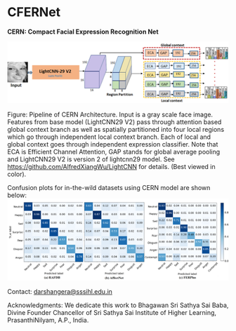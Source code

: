 # CFERNet

<strong> CERN: Compact Facial Expression Recognition Net</strong> 

![Proposed framework](images/lightweight_framework.png)

Figure: Pipeline of CERN Architecture. Input is a gray scale face image. Features from base model (LightCNN29 V2) pass through attention based global context branch as well as spatially partitioned into four local regions which go through
independent local context branch. Each of local and global context goes through
independent expression classifier. Note that ECA is Efficient Channel Attention,
GAP stands for global average pooling and LightCNN29 V2 is version 2 of lightcnn29
model. See https://github.com/AlfredXiangWu/LightCNN for details. (Best viewed
in color).

Confusion plots for in-the-wild datasets using CERN model are shown below:
![Confusion plots](images/lightweight_ConfusionPlots.png)

Contact:
darshangera@sssihl.edu.in

Acknowledgments:
We dedicate this work to Bhagawan Sri Sathya Sai Baba, Divine Founder Chancellor of Sri Sathya Sai Institute of Higher Learning, PrasanthiNilyam, A.P., India.
